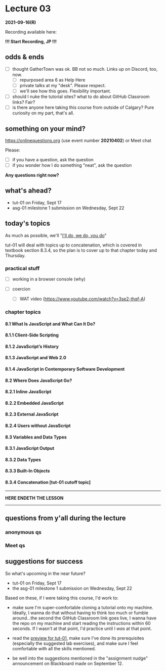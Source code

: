 # Lecture 03

**2021-09-16(R)**

Recording available here:

**!!! Start Recording, JP !!!**

## odds & ends

- [ ] thought GatherTown was ok. BB not so much. Links up on Discord, too, now.
  - [ ] repurposed area 6 as Help Here
  - [ ] private talks at my "desk". Please respect.
  - [ ] we'll see how this goes. Flexibility important.
- [ ] should I nuke the tutorial sites? what to do about GitHub Classroom links? Fair?
- [ ] is there anyone here taking this course from outside of Calgary? Pure curiosity on my part, that's all.

## something on your mind?

https://onlinequestions.org (use event number **20210402**) or Meet chat

Please:

- [ ] if you have a question, ask the question
- [ ] if you wonder how I do something "neat", ask the question

**Any questions right now?**

## what's ahead?

- tut-01 on Friday, Sept 17
- asg-01 milestone 1 submission on Wednesday, Sept 22

## today's topics

As much as possible, we'll "[I'll do, we do, you do](https://www.gcu.edu/blog/engineering-technology/how-use-i-do-we-do-you-do-teaching)"

tut-01 will deal with topics up to concatenation, which is covered in textbook section 8.3.4, so the plan is to cover up to that chapter today and Thursday.

### practical stuff

- [ ] working in a browser console (why)

- [ ] coercion
  - [ ] WAT video (https://www.youtube.com/watch?v=3se2-thqf-A)

### chapter topics

#### 8.1 What Is JavaScript and What Can It Do?

#### 8.1.1 Client-Side Scripting

#### 8.1.2 JavaScript’s History

#### 8.1.3 JavaScript and Web 2.0

#### 8.1.4 JavaScript in Contemporary Software Development

#### 8.2 Where Does JavaScript Go?

#### 8.2.1 Inline JavaScript

#### 8.2.2 Embedded JavaScript

#### 8.2.3 External JavaScript

#### 8.2.4 Users without JavaScript

#### 8.3 Variables and Data Types

#### 8.3.1 JavaScript Output

#### 8.3.2 Data Types

#### 8.3.3 Built-In Objects

#### 8.3.4 Concatenation [tut-01 cutoff topic]

---

**HERE ENDETH THE LESSON**

---

## questions from y'all during the lecture

### anonymous qs

### Meet qs

## suggestions for success

So what's upcoming in the near future?

- tut-01 on Friday, Sept 17
- the asg-01 milestone 1 submission on Wednesday, Sept 22

Based on these, if I were taking this course, I'd work to:

- make sure I'm super-comfortable cloning a tutorial onto my machine. Ideally, I wanna do that without having to think too much or fumble around...the second the GitHub Classroom link goes live, I wanna have the repo on my machine and start reading the instructions within 60 seconds. If I wasn't at that point, I'd practice until I _was_ at that point.

- read the [preview for tut-01](https://github.com/MRU-CSIS-3512-202104-001/tutorial-previews/blob/main/tut-01.md), make sure I've done its prerequisites (especially the suggested lab exercises), and make sure I feel comfortable with all the skills mentioned.

- be well into the suggestions mentioned in the "assignment nudge" announcement on Blackboard made on September 12.
